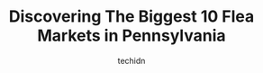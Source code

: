 ---
layout: ampstory
image: https://i0.wp.com/paketmu.com/wp-content/uploads/2023/06/leightys-flea-market-0-in-pennsylvania-1686365306.jpeg?resize=640,853
author: techidn
featured: false
description: Explore the diverse Flea Market scene in Pennsylvania, home to an incredible selection of 10 establishments catering to every taste. Whether youre in search of iconic favorites or undiscove
title: Discovering The Biggest 10 Flea Markets in Pennsylvania
cover:
   title: Discovering The Biggest 10 Flea Markets in Pennsylvania
   subtitle: RICKPATE
   background: https://paketmu.com/wp-content/uploads/2023/06/leightys-flea-market-0-in-pennsylvania-1686365306.jpeg

pages: 
 - layout: thirds
   top: <h1>#1 Pocono Bazaar Flea Market</h1>
   bottom: "<p>Great place to enjoy fresh air, and the locals. Entertainment adds to the PA vibeLots of ethnic food trucks, just no zeppoles! If youre looking for knock-off hand bags, </p>"
   background: https://paketmu.com/wp-content/uploads/2023/06/leightys-flea-market-1-in-pennsylvania-1686365307.jpeg
   backgroundblur: true
 - layout: thirds
   top: <h1>#2 Quaker City Flea Market</h1>
   bottom: "<p>My 2 daughters have at least 3 different places in the Flea Market. They sell out almost every week. Then they restock again. Plus, a lot of great bargains there.</p>"
   background: https://paketmu.com/wp-content/uploads/2023/06/leightys-flea-market-2-in-pennsylvania-1686365309.jpeg
   cta:
      link: https://paketmu.com/discovering-the-biggest-10-flea-markets-in-pennsylvania/
      text: Discovering The Biggest 10 Flea Markets in Pennsylvania
 - layout: thirds
   top: <h1>#3 Trader Jacks Flea Market</h1>
   bottom: "<p>Trader Jacks was a place that I loved going to with my boyfriend on Sundays. The vendors are amazing.HOWEVER be aware that the owner is very cheap and aggressive. I feel </p>"
   background: https://paketmu.com/wp-content/uploads/2023/06/leightys-flea-market-3-in-pennsylvania-1686365310.jpeg
   cta:
      link: https://paketmu.com/discovering-the-biggest-10-flea-markets-in-pennsylvania/
      text: Discovering The Biggest 10 Flea Markets in Pennsylvania
 - layout: thirds
   top: <h1>#4 Blue Ridge Flea Market</h1>
   bottom: "<p>648 State Rte 115, Saylorsburg, PA 18353, United States</p>"
   background: https://images.unsplash.com/photo-1604871000636-074fa5117945?ixlib=rb-4.0.3&ixid=MnwxMjA3fDB8MHxwaG90by1wYWdlfHx8fGVufDB8fHx8&auto=format&fit=crop&w=640&h=853&q=80
   cta:
      link: https://paketmu.com/discovering-the-biggest-10-flea-markets-in-pennsylvania/
      text: Discovering The Biggest 10 Flea Markets in Pennsylvania
 - layout: thirds
   top: <h1>#5 Jakes Flea Market</h1>
   bottom: "<p>1380 PA-100, Barto, PA 19504, United States</p>"
   background: https://images.unsplash.com/photo-1496096265110-f83ad7f96608?ixlib=rb-4.0.3&ixid=MnwxMjA3fDB8MHxwaG90by1wYWdlfHx8fGVufDB8fHx8&auto=format&fit=crop&w=640&h=853&q=80
   cta:
      link: https://paketmu.com/discovering-the-biggest-10-flea-markets-in-pennsylvania/
      text: Discovering The Biggest 10 Flea Markets in Pennsylvania
 - layout: thirds
   top: <h1>#6 Roots Old Mill Flea Market</h1>
   bottom: "<p>720 Graystone Rd, Manheim, PA 17545, United States</p>"
   background: https://images.unsplash.com/photo-1484589065579-248aad0d8b13?ixlib=rb-4.0.3&ixid=MnwxMjA3fDB8MHxwaG90by1wYWdlfHx8fGVufDB8fHx8&auto=format&fit=crop&w=640&h=853&q=80
   cta:
      link: https://paketmu.com/discovering-the-biggest-10-flea-markets-in-pennsylvania/
      text: Discovering The Biggest 10 Flea Markets in Pennsylvania
 - layout: thirds
   top: <h1>#7 Silver Moon/Rt 15 Flea Market</h1>
   bottom: "<p>150 Silvermoon Ln, Lewisburg, PA 17837, United States</p>"
   background: https://images.unsplash.com/photo-1489648022186-8f49310909a0?ixlib=rb-4.0.3&ixid=MnwxMjA3fDB8MHxwaG90by1wYWdlfHx8fGVufDB8fHx8&auto=format&fit=crop&w=640&h=853&q=80
   cta:
      link: https://paketmu.com/discovering-the-biggest-10-flea-markets-in-pennsylvania/
      text: Discovering The Biggest 10 Flea Markets in Pennsylvania
 - layout: thirds
   middle: Continue reading...
   background: https://images.unsplash.com/photo-1602536052359-ef94c21c5948?ixlib=rb-4.0.3&ixid=MnwxMjA3fDB8MHxwaG90by1wYWdlfHx8fGVufDB8fHx8&auto=format&fit=crop&w=640&h=853&q=80
   cta:
      link: https://paketmu.com/discovering-the-biggest-10-flea-markets-in-pennsylvania/
      text: Discovering The Biggest 10 Flea Markets in Pennsylvania
      
---